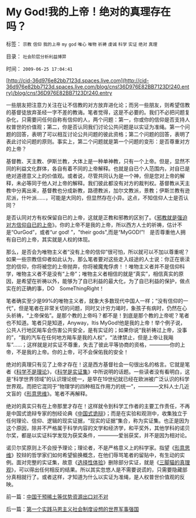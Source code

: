 # My&nbsp;God!我的上帝！绝对的真理存在吗？

标签： `宗教` `信仰` `我的上帝` `my` `god` `唯心` `唯物` `祈祷` `虔诚` `科学` `实证` `绝对` `真理` 

目录： `社会阶层分析利益博羿`

时间： `2009-06-25 17:04:41`

[http://cid-36d976e82bb7123d.spaces.live.com](http://cid-36d976e82bb7123d.spaces.live.com/blog/cns!36D976E82BB7123D!240.entry)/blog/cns!36D976E82BB7123D!240.entry

一些朋友把注意力关注在让不信教的对方放弃进化论；而另一些朋友，则希望信教的基督徒放弃圣经一字不差的教诲。笔者觉得，这是不必要的。我们不必把问题复杂化，只需要问任何自称有信仰的人，两个问题：第一，你或你的信仰是否支持人权普世的价值观；第二，你是否认同我们讨论公共问题是以实证为准绳。第一个问题的回答，表明了可以相互讨论公共问题的彼此资格；第二个问题的回答，表明了表此讨论问题的原则。事实上，第二个问题就是第一个问题的变形：是否尊重对方的上帝？

基督教、天主教、伊斯兰教，大体上是一种单神教，只有一个上帝。但是，显然不同的利益文化群体，各自有着不同的上帝解释。也就是自已个人范围内，对自已是绝对道德意义上的价值观。或者说，尽管共同认为是一个神，但是您对上帝的解释，未必等同于他人对上帝的解释。我们彼此都没有对方的裁判权。基督教从天主教中分离出来，基督教也分成新教，路德教派，加尔文教派，景教；伊斯兰教有逊尼派，什叶派……，可能是大同的，但显然存在小异。这点，不知信仰人士是否认同？

是否认同对方有权保留自已的上帝，这就是正教和邪教的区别了。《[邪教就是强迫对方信仰自已的上帝](../../../2008/12/25/中印社会宗教的信仰，和邪教的负担.md)》。你的上帝不是我的上帝，所以西方人士的祈祷，估计不是“OurGod”，或者“ur god! ”，"their gods",而是“MyGOD!”!　是否尊重他人拥有自已的上帝，其实就是人权的体现。

那么，是否会为唯物主义者“没有上帝的信仰”很可怕，所以就可以不加以尊重呢？如果一些宗教信仰者如此认为，那么笔者要对这些走入歧途的人士说：你正在亵渎您的信仰，你将被您的上帝抛弃，你将被魔鬼俘虏！！唯物主义者并不是信仰科学，唯物主义者不是没有“上帝”；唯物主义者相信的就是“真实”，相信真实的原因，是希望在祈祷以外，能够为了自已利益的最大化，为了自已利益的保护，做点实在的正确的事，DO　SomeThingRight！

笔者确实至少是99%的唯物主义者，就象大多数现代中国人一样；“没有信仰的一代”，但是笔者在非常关切的问题，同时又计穷力竭时，象孩子有病时，仍然在心头祈祷，“上帝保佑”。是那个教的上帝吗？都不是！到底是那个教的上帝呢？笔者也不知道。笔者只是知道，Anyway，Itis MyGod!他是我的上帝！举个例子说，公共人行地区飚车会伤害公共安全，是有实证的；如果你说“我祈祷过上帝，没事的”，“我的汽车在任何地方飚车是我的人权”，“法律禁止，但是上帝让我飚车”……；这样就是对实证不尊重，失去了彼此平等协商的资格，————你的上帝，不是我的上帝。你的上帝，可不会保佑我的安全！

绝对的真理只有见了上帝才存在！这是西方基督社会一句很出名的格言。它就是笔者《[科学不是理论](../../../2009/6/18/科学不是理论！科学三要素包含波普尔证伪原则.md)》，《[科学是实证集](../../../2009/6/18/科学是实证集；为什么诺贝尔不喜欢中国传统文化.md)》中所说明的话题。一些读者没有看明白，这是“科学世界领域”的认识理论统一，是早在19世纪就已经在欧洲被广泛认识的科学世界观。而把它混同于“物理学的四种相互作用力的统一”，————文科人士几近文盲的《[形意思维](../../../2009/4/17/形意思维：科学类思维和哲学类思维的根本区别.md)》。笔者不再解释。

绝对的真实只有在上帝那里才存在！这样就令到科学工作者的主要工作责任，不再是中国式诡辩专家的刨经论典《[中国式诡辩](../../../2008/8/31/“大学无书”，远离中国式诡辩！.md)》；而是在实验和观测中，收集独立于任何理论、信仰、逻辑的现实证据，“现实的证据”集合，称为实证集。也正是因为这个原因，除并不严格属于科学内容的文学和经济学，和平奖外，其他学科的诺贝尔奖，都是以实证科学发现为获奖条件，————爱翁获奖，并不是因为相对论。

诺贝尔奖原则上不会授予理论；理论者，不是严格意义上的科学家。指望《[形意思维](../../../2009/4/17/形意思维：科学类思维和哲学类思维的根本区别.md)》狡辩的哲学家们如何希望偷换概念，在他们辱骂笔者的留贴中，有生动的实例。面对完整的实证集，故意《[选择性体验](../../../2009/4/4/期望，预期和选择性体验；有调查也没有发言权.md)》删除部分实证，就是《[三脚猫的真理观](../../../2009/6/16/三脚猫的真理观和独脚龙.md)》，可以得出任何相反的结果。所以其实忽悠人是不需要说谎的，只需要隐藏部分真相就行了。或者这样，才知道为什么以实证为准绳，是人权普世价值观的反映。



前一篇：[中国干预稀土等优势资源出口对不对](../../../2009/6/25/中国干预稀土等优势资源出口对不对.md)

后一篇：[第一个实践马恩主义社会制度设想的世界军事强国](../../../2009/6/25/第一个实践马恩主义社会制度设想的世界军事强国.md)